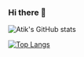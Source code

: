### Hi there 👋

![Atik's GitHub stats](https://github-readme-stats.vercel.app/api?username=rahman-atik&show_icons=true&theme=radical)

[![Top Langs](https://github-readme-stats.vercel.app/api/top-langs/?username=rahman-atik&exclude_repo=github-readme-stats,rahman-atik.github.io)](https://github.com/rahman-atik/github-readme-stats)


